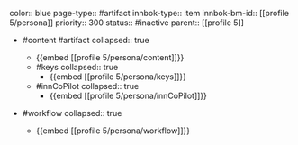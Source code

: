 color:: blue
page-type:: #artifact
innbok-type:: item
innbok-bm-id:: [[profile 5/persona]]
priority:: 300
status:: #inactive
parent:: [[profile 5]]

- #content #artifact
  collapsed:: true
	- {{embed [[profile 5/persona/content]]}}
  - #keys
    collapsed:: true
	  - {{embed [[profile 5/persona/keys]]}}
  - #innCoPilot
    collapsed:: true
	  - {{embed [[profile 5/persona/innCoPilot]]}}

- #workflow
  collapsed:: true
	- {{embed [[profile 5/persona/workflow]]}}






